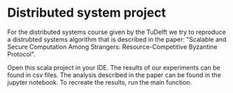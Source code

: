 # Distributed system project

For the distributed systems course given by the TuDelft we try to reproduce a distrubted systems algorithm that is described in the paper:  "Scalable and Secure Computation Among Strangers: Resource-Competitive Byzantine Protocol". 

Open this scala project in your IDE. The results of our experiments can be found in csv files. The analysis described in the paper can be found in the jupyter notebook. To recreate the results, run the main function.
